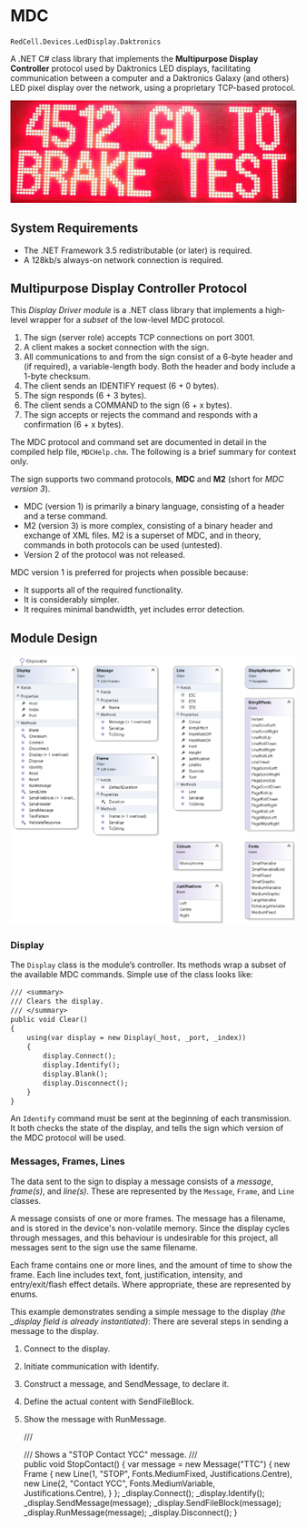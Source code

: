 MDC
===
`RedCell.Devices.LedDisplay.Daktronics`

A .NET C# class library that implements the **Multipurpose Display Controller** protocol used by Daktronics LED displays,
facilitating communication between a computer and a Daktronics Galaxy (and others) LED pixel display over the network, 
using a proprietary TCP-based protocol.

![Photo of LED sign](docs/example-20.jpg)

System Requirements
-------------------
* The .NET Framework 3.5 redistributable (or later) is required.
* A 128kb/s always-on network connection is required.

Multipurpose Display Controller Protocol
----------------------------------------
This *Display Driver module* is a .NET class library that implements a high-level wrapper for a *subset* of the low-level MDC protocol. 
1.	The sign (server role) accepts TCP connections on port 3001.
2.	A client makes a socket connection with the sign.
3.	All communications to and from the sign consist of a 6-byte header and (if required), a variable-length body. Both the header and body include a 1-byte checksum.
4.	The client sends an IDENTIFY request (6 + 0 bytes).
5.	The sign responds (6 + 3 bytes).
6.	The client sends a COMMAND to the sign (6 + x bytes).
7.	The sign accepts or rejects the command and responds with a confirmation (6 + x bytes).

The MDC protocol and command set are documented in detail in the compiled help file, `MDCHelp.chm`. The following is a brief summary for context only.

The sign supports two command protocols, **MDC** and **M2** (short for *MDC version 3*).
* MDC (version 1) is primarily a binary language, consisting of a header and a terse command.
* M2 (version 3) is more complex, consisting of a binary header and exchange of XML files. M2 is a superset of MDC, and in theory, commands in both protocols can be used (untested).
* Version 2 of the protocol was not released.

MDC version 1 is preferred for projects when possible because:
* It supports all of the required functionality.
* It is considerably simpler.
* It requires minimal bandwidth, yet includes error detection.

Module Design
-------------

![Display Driver public objects](docs/Daktronics.png)

### Display
The `Display` class is the module’s controller. Its methods wrap a subset of the available MDC commands. Simple use of the class looks like:

	/// <summary>
	/// Clears the display.
	/// </summary>
	public void Clear()
	{
		using(var display = new Display(_host, _port, _index))
		{
			display.Connect();
			display.Identify();
			display.Blank();
			display.Disconnect();
		}
	}

An `Identify` command must be sent at the beginning of each transmission. It both checks the state of the display, and tells the sign which version of the MDC protocol will be used.

### Messages, Frames, Lines

The data sent to the sign to display a message consists of a *message*, *frame(s)*, and *line(s)*. These are represented by the `Message`, `Frame`, and `Line` classes.

A message consists of one or more frames. The message has a filename, and is stored in the device's non-volatile memory. Since the display cycles through messages, and this behaviour is undesirable for this project, all messages sent to the sign use the same filename.

Each frame contains one or more lines, and the amount of time to show the frame.
Each line includes text, font, justification, intensity, and entry/exit/flash effect details. Where appropriate, these are represented by enums.

This example demonstrates sending a simple message to the display *(the _display field is already instantiated)*:
There are several steps in sending a message to the display.
1. Connect to the display.
2. Initiate communication with Identify.
3. Construct a message, and SendMessage, to declare it.
4. Define the actual content with SendFileBlock.
5. Show the message with RunMessage.


    /// <summary>
    /// Shows a "STOP Contact YCC" message.
    /// </summary>
    public void StopContact()
    {
        var message = new Message("TTC")
        {
            new Frame
            {
                new Line(1, "STOP", Fonts.MediumFixed, Justifications.Centre),
                new Line(2, "Contact YCC", Fonts.MediumVariable, Justifications.Centre),
            }
        };
        _display.Connect();
        _display.Identify();
        _display.SendMessage(message);
        _display.SendFileBlock(message);
        _display.RunMessage(message);
        _display.Disconnect();
    }
